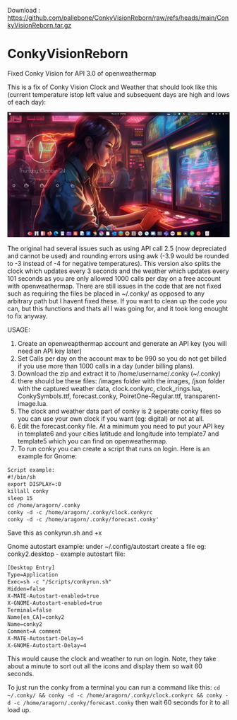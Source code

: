 Download : https://github.com/pallebone/ConkyVisionReborn/raw/refs/heads/main/ConkyVisionReborn.tar.gz

# ConkyVisionReborn
Fixed Conky Vision for API 3.0 of openweathermap

This is a fix of Conky Vision Clock and Weather that should look like this (current temperature istop left value and subsequent days are high and lows of each day):

![alt text](https://github.com/pallebone/ConkyVisionReborn/blob/main/Screenshot%20From%202024-10-24%2011-31-58.png?raw=true)

The original had several issues such as using API call 2.5 (now depreciated and cannot be used) and rounding errors using awk (-3.9 would be rounded to -3 instead of -4 for negative temperatures). This version also splits the clock which updates every 3 seconds and the weather which updates every 101 seconds as you are only allowed 1000 calls per day on a free account with openweathermap. There are still issues in the code that are not fixed such as requiring the files be placed in ~/.conky/ as opposed to any arbitrary path but I havent fixed these. If you want to clean up the code you can, but this functions and thats all I was going for, and it took long enought to fix anyway.

USAGE:
1) Create an openweapthermap account and generate an API key (you will need an API key later)
2) Set Calls per day on the account max to be 990 so you do not get billed if you use more than 1000 calls in a day (under billing plans).
3) Download the zip and extract it to /home/username/.conky (~/.conky)
4) there should be these files: /images folder with the images, /json folder with the captured weather data, clock.conkyrc, clock_rings.lua, ConkySymbols.ttf, forecast.conky, PoiretOne-Regular.ttf, transparent-image.lua.
5) The clock and weather data part of conky is 2 seperate conky files so you can use your own clock if you want (eg: digital) or not at all.
6) Edit the forecast.conky file. At a minimum you need to put your API key in template6 and your cities latitude and longitude into template7 and template5 which you can find on openweathermap.
7) To run conky you can create a script that runs on login. Here is an example for Gnome:

```
Script example:
#!/bin/sh
export DISPLAY=:0
killall conky
sleep 15
cd /home/aragorn/.conky
conky -d -c /home/aragorn/.conky/clock.conkyrc
conky -d -c /home/aragorn/.conky/forecast.conky'
```

Save this as conkyrun.sh and +x

Gnome autostart example:
under ~/.config/autostart create a file eg: conky2.desktop - example autostart file:

```
[Desktop Entry]
Type=Application
Exec=sh -c "/Scripts/conkyrun.sh"
Hidden=false
X-MATE-Autostart-enabled=true
X-GNOME-Autostart-enabled=true
Terminal=false
Name[en_CA]=conky2
Name=conky2
Comment=A comment
X-MATE-Autostart-Delay=4
X-GNOME-Autostart-Delay=4
```

This would cause the clock and weather to run on login. Note, they take about a minute to sort out all the icons and display them so wait 60 seconds.

To just run the conky from a terminal you can run a command like this:
```cd ~/.conky/ && conky -d -c /home/aragorn/.conky/clock.conkyrc && conky -d -c /home/aragorn/.conky/forecast.conky```
then wait 60 seconds for it to all load up.
